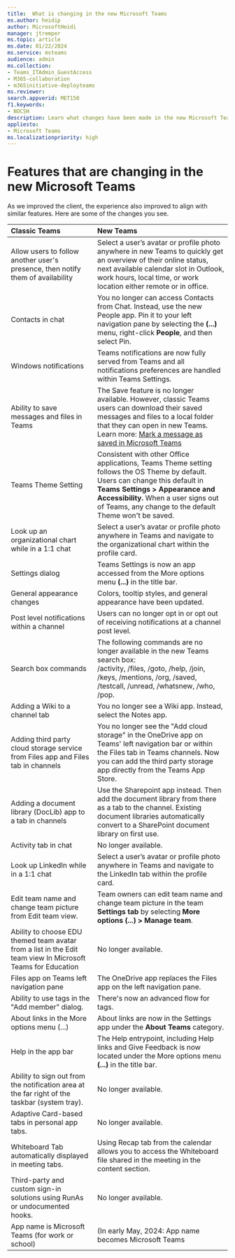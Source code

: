 ```yaml
---
title:  What is changing in the new Microsoft Teams
ms.author: heidip
author: MicrosoftHeidi
manager: jtremper
ms.topic: article
ms.date: 01/22/2024
ms.service: msteams
audience: admin
ms.collection: 
- Teams_ITAdmin_GuestAccess
- M365-collaboration
- m365initiative-deployteams
ms.reviewer: 
search.appverid: MET150
f1.keywords:
- NOCSH
description: Learn what changes have been made in the new Microsoft Teams and how they compare to classic Teams.
appliesto: 
- Microsoft Teams
ms.localizationpriority: high
---
```


# Features that are changing in the new Microsoft Teams

As we improved the client, the experience also improved to align with similar features. Here are some of the changes you see.

|Classic Teams|New Teams|
|:-----|:-----|
|Allow users to follow another user's presence, then notify them of availability|Select a user’s avatar or profile photo anywhere in new Teams to quickly get an overview of their online status, next available calendar slot in Outlook, work hours, local time, or work location either remote or in office.|
|Contacts in chat|You no longer can access Contacts from Chat. Instead, use the new People app. Pin it to your left navigation pane by selecting  the **(...)** menu, right-click **People**, and then select Pin.|
|Windows notifications| Teams notifications are now fully served from Teams and all notifications preferences are handled within Teams Settings.|
|Ability to save messages and files in Teams|The Save feature is no longer available. However, classic Teams users can download their saved messages and files to a local folder that they can open in new Teams. Learn more: [Mark a message as saved in Microsoft Teams](https://support.microsoft.com/office/3f04cba4-7f80-42ca-9983-cd93676c7420)|
|Teams Theme Setting|Consistent with other Office applications, Teams Theme setting follows the OS Theme by default. Users can change this default in **Teams Settings > Appearance and Accessibility.** When a user signs out of Teams, any change to the default Theme won't be saved.|
|Look up an organizational chart while in a 1:1 chat |Select a user’s avatar or profile photo anywhere in Teams and navigate to the organizational chart within the profile card.|
|Settings dialog|Teams Settings is now an app accessed from the More options menu **(...)** in the title bar. |
|General appearance changes|Colors, tooltip styles, and general appearance have been updated.|
|Post level notifications within a channel|Users can no longer opt in or opt out of receiving notifications at a channel post level.|
|Search box commands  |The following commands are no longer available in the new Teams search box:</br> /activity, /files, /goto, /help, /join, /keys, /mentions, /org, /saved, /testcall, /unread, /whatsnew, /who, /pop.|
|Adding a Wiki to a channel tab|You no longer see a Wiki app. Instead, select the Notes app.|
|Adding third party cloud storage service from Files app and Files tab in channels|You no longer see the "Add cloud storage" in the OneDrive app on Teams' left navigation bar or within the Files tab in Teams channels. Now you can add the third party storage app directly from the Teams App Store.|
|Adding a document library (DocLib) app to a tab in channels|Use the Sharepoint app instead. Then add the document library from there as a tab to the channel. Existing document libraries automatically convert to a SharePoint document library on first use.|
|Activity tab in chat| No longer available.|
|Look up LinkedIn while in a 1:1 chat | Select a user’s avatar or profile photo anywhere in Teams and navigate to the LinkedIn tab within the profile card.|
|Edit team name and change team picture from Edit team view.|Team owners can edit team name and change team picture in the team **Settings tab** by selecting **More options (...) > Manage team**.|
|Ability to choose EDU themed team avatar from a list in the Edit team view In Microsoft Teams for Education|No longer available.|
|Files app on Teams left navigation pane|The OneDrive app replaces the Files app on the left navigation pane.|
|Ability to use tags in the "Add member" dialog.|There's now an advanced flow for tags.|
|About links in the More options menu (...) |About links are now in the Settings app under the **About Teams** category.|
|Help in the app bar|The Help entrypoint, including Help links and Give Feedback is now located under the More options menu **(...)** in the title bar.|
|Ability to sign out from the notification area at the far right of the taskbar (system tray). |No longer available.|
|Adaptive Card-based tabs in personal app tabs.|No longer available.|
|Whiteboard Tab automatically displayed in meeting tabs.|Using Recap tab from the calendar allows you to access the Whiteboard file shared in the meeting in the content section.|
|Third-party and custom sign-in solutions using RunAs or undocumented hooks.|No longer available.|
|App name is Microsoft Teams (for work or school)|(In early May, 2024: App name becomes Microsoft Teams|
